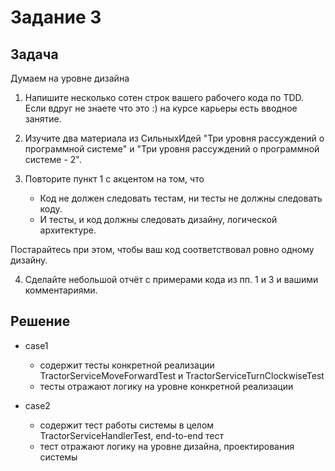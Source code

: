 # Задание 3

## Задача

Думаем на уровне дизайна

1. Напишите несколько сотен строк вашего рабочего кода по TDD. Если вдруг не знаете что это :) на курсе карьеры есть
   вводное занятие.

2. Изучите два материала из СильныхИдей "Три уровня рассуждений о программной системе" и "Три уровня рассуждений о
   программной системе - 2".

3. Повторите пункт 1 с акцентом на том, что
    - Код не должен следовать тестам, ни тесты не должны следовать коду.
    - И тесты, и код должны следовать дизайну, логической архитектуре.

Постарайтесь при этом, чтобы ваш код соответствовал ровно одному дизайну.

4. Сделайте небольшой отчёт с примерами кода из пп. 1 и 3 и вашими комментариями.

## Решение

- case1
    - содержит тесты конкретной реализации TractorServiceMoveForwardTest и TractorServiceTurnClockwiseTest
    - тесты отражают логику на уровне конкретной реализации

- case2
    - содержит тест работы системы в целом TractorServiceHandlerTest, end-to-end тест
    - тест отражают логику на уровне дизайна, проектирования системы
